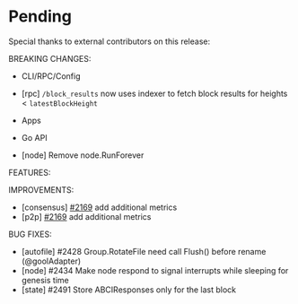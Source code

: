 # Pending

Special thanks to external contributors on this release:

BREAKING CHANGES:

* CLI/RPC/Config
- [rpc] `/block_results` now uses indexer to fetch block results for heights < `latestBlockHeight`

* Apps

* Go API
- [node] Remove node.RunForever

FEATURES:

IMPROVEMENTS:
- [consensus] [\#2169](https://github.com/cosmos/cosmos-sdk/issues/2169) add additional metrics
- [p2p] [\#2169](https://github.com/cosmos/cosmos-sdk/issues/2169) add additional metrics

BUG FIXES:
- [autofile] \#2428 Group.RotateFile need call Flush() before rename (@goolAdapter)
- [node] \#2434 Make node respond to signal interrupts while sleeping for genesis time
- [state] \#2491 Store ABCIResponses only for the last block
